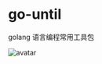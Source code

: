 # go-until
 golang 语言编程常用工具包

![avatar](https://images2018.cnblogs.com/blog/688323/201712/688323-20171226000551728-185946406.png)
